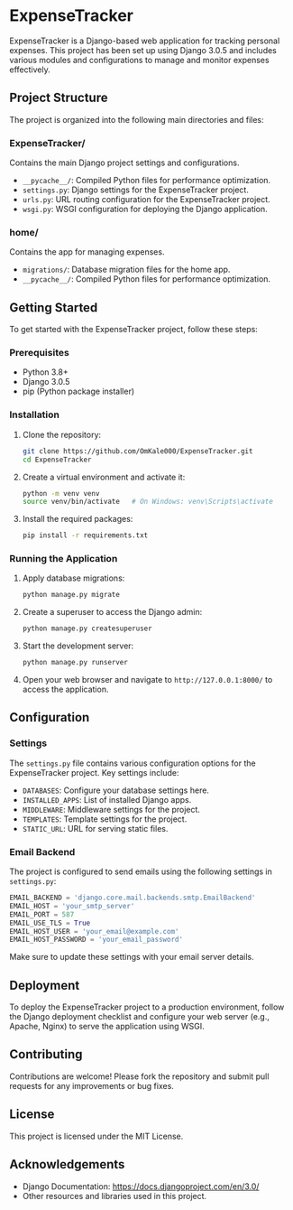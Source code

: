 # ExpenseTracker

ExpenseTracker is a Django-based web application for tracking personal expenses. This project has been set up using Django 3.0.5 and includes various modules and configurations to manage and monitor expenses effectively.

## Project Structure

The project is organized into the following main directories and files:

### ExpenseTracker/
Contains the main Django project settings and configurations.
- `__pycache__/`: Compiled Python files for performance optimization.
- `settings.py`: Django settings for the ExpenseTracker project.
- `urls.py`: URL routing configuration for the ExpenseTracker project.
- `wsgi.py`: WSGI configuration for deploying the Django application.

### home/
Contains the app for managing expenses.
- `migrations/`: Database migration files for the home app.
- `__pycache__/`: Compiled Python files for performance optimization.

## Getting Started

To get started with the ExpenseTracker project, follow these steps:

### Prerequisites

- Python 3.8+
- Django 3.0.5
- pip (Python package installer)

### Installation

1. Clone the repository:
   ```sh
   git clone https://github.com/OmKale000/ExpenseTracker.git
   cd ExpenseTracker
   ```

2. Create a virtual environment and activate it:
   ```sh
   python -m venv venv
   source venv/bin/activate   # On Windows: venv\Scripts\activate
   ```

3. Install the required packages:
   ```sh
   pip install -r requirements.txt
   ```

### Running the Application

1. Apply database migrations:
   ```sh
   python manage.py migrate
   ```

2. Create a superuser to access the Django admin:
   ```sh
   python manage.py createsuperuser
   ```

3. Start the development server:
   ```sh
   python manage.py runserver
   ```

4. Open your web browser and navigate to `http://127.0.0.1:8000/` to access the application.

## Configuration

### Settings

The `settings.py` file contains various configuration options for the ExpenseTracker project. Key settings include:

- `DATABASES`: Configure your database settings here.
- `INSTALLED_APPS`: List of installed Django apps.
- `MIDDLEWARE`: Middleware settings for the project.
- `TEMPLATES`: Template settings for the project.
- `STATIC_URL`: URL for serving static files.

### Email Backend

The project is configured to send emails using the following settings in `settings.py`:
```python
EMAIL_BACKEND = 'django.core.mail.backends.smtp.EmailBackend'
EMAIL_HOST = 'your_smtp_server'
EMAIL_PORT = 587
EMAIL_USE_TLS = True
EMAIL_HOST_USER = 'your_email@example.com'
EMAIL_HOST_PASSWORD = 'your_email_password'
```

Make sure to update these settings with your email server details.

## Deployment

To deploy the ExpenseTracker project to a production environment, follow the Django deployment checklist and configure your web server (e.g., Apache, Nginx) to serve the application using WSGI.

## Contributing

Contributions are welcome! Please fork the repository and submit pull requests for any improvements or bug fixes.

## License

This project is licensed under the MIT License.

## Acknowledgements

- Django Documentation: https://docs.djangoproject.com/en/3.0/
- Other resources and libraries used in this project.
